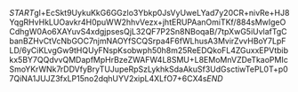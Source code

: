 $START$gl+EcSkt9UykuKkG6GGzlo3Ybkp0JsVyUweLYad7y20CR+nivRe+HJ8YqgRHvHkLUOavkr4H0puWW2hhvVezx+jhtERUPAanOmiTKf/884sMwIgeOCdhgW0Ao6XAYuvS4xdgjpsesQjL32QF7P2Sn8NBoqaB/7tpXwG5iUvlafTgCbanBZHvCtVcNbGOC7njmNAOYfSCQSrpa4F6fWLhusA3MvirZvvHBoY7LpFLD/6yCiKLvgGw9tHQUyFNspKsobwph50h8m25ReEDQkoFL4ZGuxxEPVtbibkx5BY7QQdvvQMDapfMpHrBzeZWAFW4L8SMU+L8EMoMnVZDeTkaoPMIcSmoYKrWNk7rDDVfyBryTUJupeRpSzLykhkSdaAkuSf3UdGsctiwTePL0T+p07QiNA1JUJZ3fxLP15no2dqhUYV2xipL4XLfO7+6CX4s$END$